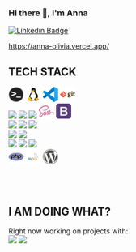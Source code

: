 ### Hi there 👋, I'm Anna

[![Linkedin Badge](https://img.shields.io/badge/-anna%20olivia-blue?style=flat&logo=Linkedin&logoColor=white&link=https://www.linkedin.com/in/anna-olivia-wietholtz-6373a41b8/)](https://www.linkedin.com/in/anna-olivia-wietholtz-6373a41b8/)

https://anna-olivia.vercel.app/

## TECH STACK

<div><img height="30" src="https://raw.githubusercontent.com/github/explore/80688e429a7d4ef2fca1e82350fe8e3517d3494d/topics/terminal/terminal.png">
<img height="30" src="https://raw.githubusercontent.com/github/explore/80688e429a7d4ef2fca1e82350fe8e3517d3494d/topics/linux/linux.png">
<img height="30" src="https://raw.githubusercontent.com/github/explore/80688e429a7d4ef2fca1e82350fe8e3517d3494d/topics/visual-studio-code/visual-studio-code.png">
<img height="30" src="https://raw.githubusercontent.com/github/explore/80688e429a7d4ef2fca1e82350fe8e3517d3494d/topics/git/git.png"></div>
<div>
<img src="https://img.shields.io/badge/JavaScript-323330?style=for-the-badge&logo=javascript&logoColor=F7DF1E"></img>
<img src="https://img.shields.io/badge/HTML5-E34F26?style=for-the-badge&logo=html5&logoColor=white"></img>
<img src="https://img.shields.io/badge/CSS3-1572B6?style=for-the-badge&logo=css3&logoColor=white"></img>

<img height="30" src="https://raw.githubusercontent.com/github/explore/80688e429a7d4ef2fca1e82350fe8e3517d3494d/topics/sass/sass.png">
<img height="30" src="https://raw.githubusercontent.com/github/explore/80688e429a7d4ef2fca1e82350fe8e3517d3494d/topics/bootstrap/bootstrap.png">

</div>
<div>
<img src="https://img.shields.io/badge/figma-%23F24E1E.svg?style=for-the-badge&logo=figma&logoColor=white">
<img src="https://img.shields.io/badge/Canva-%2300C4CC.svg?style=for-the-badge&logo=Canva&logoColor=white">

<img src="https://img.shields.io/badge/Material--UI-0081CB?style=for-the-badge&logo=material-ui&logoColor=white">



</div>
<div>
<img src="https://img.shields.io/badge/React-20232A?style=for-the-badge&logo=react&logoColor=61DAFB"></img>
<img src="https://img.shields.io/badge/NextJs-black?style=for-the-badge&logo=nextjs&logoColor=white%22"></img>
</div>
<div>
<img src="https://img.shields.io/badge/Node.js-339933?style=for-the-badge&logo=nodedotjs&logoColor=white"></img>
<img src="https://img.shields.io/badge/Express.js-000000?style=for-the-badge&logo=express&logoColor=white"></img>
<img src="https://img.shields.io/badge/MongoDB-white?style=for-the-badge&logo=mongodb&logoColor=4EA94B"></img>
</div>
<div>
<img height="30" src="https://raw.githubusercontent.com/github/explore/80688e429a7d4ef2fca1e82350fe8e3517d3494d/topics/php/php.png">
<img height="30" src="https://raw.githubusercontent.com/github/explore/80688e429a7d4ef2fca1e82350fe8e3517d3494d/topics/mysql/mysql.png">
<img height="30" src="https://raw.githubusercontent.com/github/explore/80688e429a7d4ef2fca1e82350fe8e3517d3494d/topics/wordpress/wordpress.png">
</div>

<br></br>
## I AM DOING WHAT?
Right now working on projects with:
<br>
<img src="https://img.shields.io/badge/React-20232A?style=for-the-badge&logo=react&logoColor=61DAFB"></img> <img src="https://img.shields.io/badge/NextJs-black?style=for-the-badge&logo=nextjs&logoColor=white%22"></img> 
<br></br>


<!-- ![Most used languages](https://github-readme-stats.vercel.app/api/top-langs/?username=anna-olivia&size_weight=0.3&count_weight=0.7&langs_count=20&layout=compact&hide_progress=true) -->



<!-- ![Anurag's GitHub stats](https://github-readme-stats.vercel.app/api?username=anna-olivia&theme=vision-friendly-dark&show_icons=true) -->

